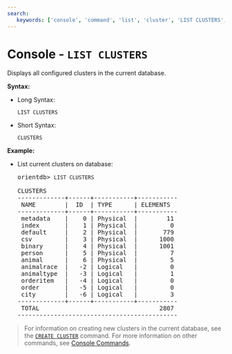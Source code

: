 ```yaml
---
search:
   keywords: ['console', 'command', 'list', 'cluster', 'LIST CLUSTERS', 'CLUSTERS']
---
```


<!-- proofread 2015-01-07 SAM -->

# Console - `LIST CLUSTERS`

Displays all configured clusters in the current database.

**Syntax:**

- Long Syntax:

  ```
  LIST CLUSTERS
  ```

- Short Syntax:

  ```
  CLUSTERS
  ```

**Example:**

- List current clusters on database:

  <pre>
  orientdb> <code class="lang-sql userinput">LIST CLUSTERS</code>

  CLUSTERS
  -------------+------+-----------+-----------
   NAME        |  ID  | TYPE      | ELEMENTS  
  -------------+------+-----------+-----------
   metadata    |    0 | Physical  |        11 
   index       |    1 | Physical  |         0 
   default     |    2 | Physical  |       779 
   csv         |    3 | Physical  |      1000 
   binary      |    4 | Physical  |      1001 
   person      |    5 | Physical  |         7 
   animal      |    6 | Physical  |         5 
   animalrace  |   -2 | Logical   |         0 
   animaltype  |   -3 | Logical   |         1 
   orderitem   |   -4 | Logical   |         0 
   order       |   -5 | Logical   |         0 
   city        |   -6 | Logical   |         3 
  -------------+------+-----------+-----------
   TOTAL                                 2807 
  --------------------------------------------
  </pre>

>For information on creating new clusters in the current database, see the [`CREATE CLUSTER`](../sql/SQL-Create-Cluster.md) command.  For more information on other commands, see [Console Commands](Console-Commands.md).
